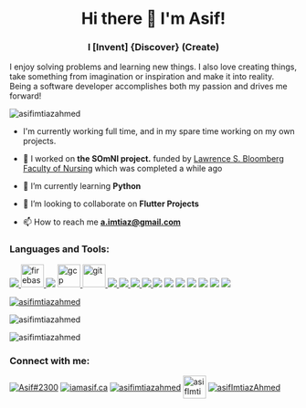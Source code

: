 <h1 align="center">Hi there 👋 I'm Asif!</h1>
<h3 align="center">I [Invent] {Discover} (Create)</h3>
<p> I enjoy solving problems and learning new things. I also love creating things, take something from imagination or inspiration and make it into reality. Being a software developer accomplishes both my passion and drives me forward!</p>

<p align="left"> <img src="https://komarev.com/ghpvc/?username=asifimtiazahmed&label=Profile%20views&color=0e75b6&style=flat" alt="asifimtiazahmed" /> </p>


- I'm currently working full time, and in my spare time working on my own projects.
- 🔭 I worked on **the SOmNI project.** funded by <a href="https://bloomberg.nursing.utoronto.ca">Lawrence S. Bloomberg Faculty of Nursing</a> which was completed a while ago

- 🌱 I’m currently learning **Python**

- 👯 I’m looking to collaborate on **Flutter Projects**

- 📫 How to reach me **a.imtiaz@gmail.com**

<h3 align="left">Languages and Tools:</h3>
<p align="left"> 
    <a href="https://flutter.dev" target="_blank"> <img src="https://img.icons8.com/color/48/000000/flutter.png"/> </a>
  <a href="https://firebase.google.com/" target="_blank"> <img src="https://www.vectorlogo.zone/logos/firebase/firebase-icon.svg" alt="firebase" width="40" height="40"/> </a> 
  <a href="https://aws.amazon.com/" target="_blank"> <img src="https://img.icons8.com/color/48/DEDEDE/amazon-web-services.png"/></a>
  <a href="https://cloud.google.com" target="_blank"> <img src="https://www.vectorlogo.zone/logos/google_cloud/google_cloud-icon.svg" alt="gcp" width="40" height="40"/> </a> <a href="https://git-scm.com/" target="_blank"> <img src="https://www.vectorlogo.zone/logos/git-scm/git-scm-icon.svg" alt="git" width="40" height="40"/> </a> <a href="https://www.w3.org/html/" target="_blank">   <a href="https://www.javascript.com/" target="_blank"><img src="https://img.icons8.com/color/48/000000/javascript.png"/> </a> <a href="https://developer.mozilla.org/en-US/docs/Web/HTML" target="_blank"><img src="https://img.icons8.com/color/48/000000/html-5--v2.png"/> </a> <a href="https://www.python.org/" target="_blank"> <img src="https://img.icons8.com/color/48/000000/python.png"/> </a> <a href="https://visualstudio.microsoft.com/" target="_blank"> <img src="https://img.icons8.com/color/48/000000/visual-studio-code-insides.png"/> </a> <a href="https://www.android.com" target="_blank"> <img src="https://img.icons8.com/fluent/48/000000/android.png"/></a>  <a href="https://dart.dev/" target="_blank"> <img src="https://img.icons8.com/color/48/000000/dart.png"/></a> <a href="https://ubuntu.com/" target="_blank"><img src="https://img.icons8.com/color/48/000000/linux.png"/></a> <a href="https://www.w3schools.com/cpp/" target="_blank"> <img src="https://img.icons8.com/color/48/000000/c-plus-plus-logo.png"/></a> <a href="https://www.arduino.cc/" target="_blank"> <img src="https://img.icons8.com/fluent/48/000000/arduino.png"/></a> <a href="https://graphql.org/" target="_blank"> <img src="https://img.icons8.com/color/48/000000/graphql.png"/></a> <a href="https://developer.apple.com/xcode/" target="_blank"> <img src="https://img.icons8.com/color/48/000000/xcode.png"/></a></p>


<p align="left"> <a href="https://github.com/ryo-ma/github-profile-trophy"><img src="https://github-profile-trophy.vercel.app/?username=asifimtiazahmed" alt="asifimtiazahmed" /></a> 
</p>  

<p align="left"> 
    <img align="left" src="https://github-readme-stats.vercel.app/api?username=asifimtiazahmed&show_icons=true&locale=en" alt="asifimtiazahmed" />
</p>
<br>
<p align="left"> 
 <img src="https://github-readme-stats.vercel.app/api/top-langs?username=asifimtiazahmed&show_icons=true&locale=en&layout=compact" alt="asifimtiazahmed" /> 
</p>

<h3 align="left">Connect with me:</h3>
<p align="left">
<a href="https://discord.gg/Asif#2300" target="_blank"><img align="center" src="https://img.icons8.com/ultraviolet/48/000000/discord--v1.png" alt="Asif#2300"/></a>
<a href="https://www.iamasif.ca" target="_blank"><img align="center" src="https://img.icons8.com/pastel-glyph/48/26e07f/website--v1.png" alt="iamasif.ca"/></a>
<a href="https://www.linkedin.com/in/asif-i-ahmed" target="_blank"><img align="center" src="https://img.icons8.com/fluent/48/000000/linkedin.png" alt="asifimtiazahmed"/></a>
<a href="https://www.instagram.com/asif_imtiaz_ahmed" target="blank"><img align="center" src="https://img.icons8.com/office/48/000000/instagram-new.png" alt="asifImtiazAhmed" height="40" width="40" /></a>
  <a href="https://twitter.com/AsifImtiazAhmed" target="_blank"><img align="center" src="https://img.icons8.com/fluent/48/000000/twitter.png" alt="asifImtiazAhmed"/></a>
</p>




  
  
  
  
